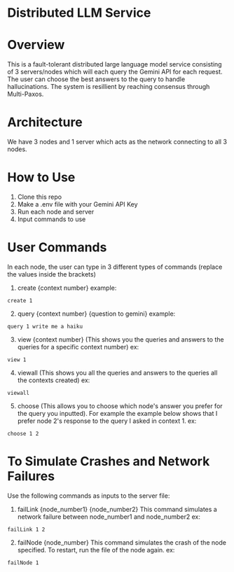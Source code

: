 # Distributed LLM Service

# Overview

This is a fault-tolerant distributed large language model service consisting of 3 servers/nodes which will each query the Gemini API for each request. The user can choose the best answers to the query to handle hallucinations. The system is resillient by reaching consensus through Multi-Paxos.

# Architecture

We have 3 nodes and 1 server which acts as the network connecting to all 3 nodes.

# How to Use
1. Clone this repo
2. Make a .env file with your Gemini API Key
3. Run each node and server
4. Input commands to use

# User Commands
In each node, the user can type in 3 different types of commands (replace the values inside the brackets)
1. create {context number}
example:
```
create 1
```

2. query {context number} {question to gemini}
example:
```
query 1 write me a haiku
```

3. view {context number} (This shows you the queries and answers to the queries for a specific context number)
ex:
```
view 1
```

4. viewall (This shows you all the queries and answers to the queries all the contexts created)
ex:
```
viewall
```

5. choose (This allows you to choose which node's answer you prefer for the query you inputted). For example the example below shows that I prefer node 2's response to the query I asked in context 1.
ex:
```
choose 1 2
```

# To Simulate Crashes and Network Failures
Use the following commands as inputs to the server file:
1. failLink {node_number1} {node_number2}
This command simulates a network failure between node_number1 and node_number2
ex:
```
failLink 1 2
```

2. failNode {node_number}
This command simulates the crash of the node specified. To restart, run the file of the node again.
ex:
```
failNode 1
```